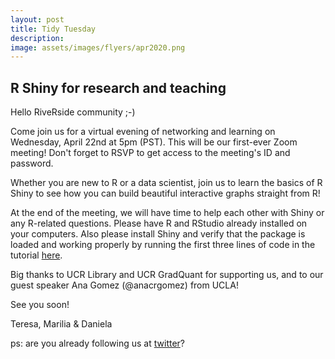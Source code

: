 ```yaml
---
layout: post
title: Tidy Tuesday
description: 
image: assets/images/flyers/apr2020.png
---
```


## R Shiny for research and teaching

Hello RiveRside community ;-)

Come join us for a virtual evening of networking and learning on Wednesday, April 22nd at 5pm (PST). This will be our first-ever Zoom meeting! Don't forget to RSVP to get access to the meeting's ID and password.

Whether you are new to R or a data scientist, join us to learn the basics of R Shiny to see how you can build beautiful interactive graphs straight from R!

At the end of the meeting, we will have time to help each other with Shiny or any R-related questions. Please have R and RStudio already installed on your computers. Also please install Shiny and verify that the package is loaded and working properly by running the first three lines of code in the tutorial [here](https://shiny.rstudio.com/tutorial/written-tutorial/lesson1/).

Big thanks to UCR Library and UCR GradQuant for supporting us, and to our guest speaker Ana Gomez (@anacrgomez) from UCLA!

See you soon!

Teresa, Marilia & Daniela

ps: are you already following us at [twitter](https://twitter.com/RLadiesRiversd)?